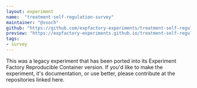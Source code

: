 ```yaml
---
layout: experiment
name:  "treatment-self-regulation-survey"
maintainer: "@vsoch"
github: "https://github.com/expfactory-experiments/treatment-self-regulation-survey"
preview: "https://expfactory-experiments.github.io/treatment-self-regulation-survey"
tags:
- survey
---
```


This was a legacy experiment that has been ported into its Experiment Factory Reproducible Container version. If you'd like to make the experiment, it's documentation, or use better, please contribute at the repositories linked here.
